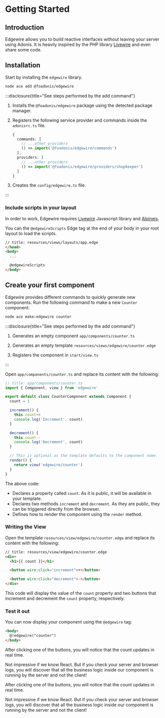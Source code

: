 # Getting Started

## Introduction

Edgewire allows you to build reactive interfaces without leaving your server using Adonis. It is heavily inspired by the PHP library [Livewire](https://livewire.laravel.com/docs/quickstart) and even share some code.

## Installation

Start by installing the `edgewire` library.

```bash
node ace add @foadonis/edgewire
```

:::disclosure{title="See steps performed by the add command"}

1. Installs the `@foadonis/edgewire` package using the detected package manager.

2. Registers the following service provider and commands inside the `adonisrc.ts` file.

    ```ts
    {
      commands: [
        // ...other providers
        () => import('@foadonis/edgewire/commands')
      ],
      providers: [
        // ...other providers
        () => import('@foadonis/edgewire/providers/shopkeeper')
      ]
    }
    ```

3. Creates the `config/edgewire.ts` file.

:::

### Include scripts in your layout

In order to work, Edgewire requires [Livewire](https://livewire.laravel.com/) Javascript library and [Alpinejs](https://alpinejs.dev/).

You can the `@edgewireScripts` Edge tag at the end of your body in your root layout to load the scripts.

```html
// title: resources/views/layouts/app.edge
</head>
<body>
  ...

  @edgewireScripts
</body>
```

## Create your first component

Edgewire provides different commands to quickly generate new components. Run the following command to make a new `Counter` component:

```bash
node ace make:edgewire counter
```

:::disclosure{title="See steps performed by the add command"}

1. Generates an empty component `app/components/counter.ts`

2. Generates an empty template `resources/views/edgewire/counter.edge`

3. Registers the component in `start/view.ts`

:::

Open `app/components/counter.ts` and replace its content with the following:

```ts
// title: app/components/counter.ts
import { Component, view } from 'edgewire'

export default class CounterComponent extends Component {
  count = 1

  increment() {
    this.count++
    console.log('Increment', count)
  }

  decrement() {
    this.count--
    console.log('Decrement', count)
  }

  // This is optional as the template defaults to the component name.
  render() {
    return view('edgewire/counter')
  }
}
```

The above code:

- Declares a property called `count`. As it is public, it will be available in your template.
- Declares two methods `increment` and `decrement`. As they are public, they can be triggered directly from the browser.
- Defines how to render the component using the `render` method.

### Writing the View

Open the template `resources/view/edgewire/counter.edge` and replace its content with the following:

```html
// title: resources/view/edgewire/counter.edge
<div>
  <h1>{{ count }}</h1>

  <button wire:click="increment">+</button>

  <button wire:click="decrement">-</button>
</div>
```

This code will display the value of the `count` property and two buttons that increment and decrement the `count` property, respectively.

### Test it out

You can now display your component using the `@edgewire` tag:

```html
<body>
  @!edgewire("counter")
</body>
```

After clicking one of the buttons, you will notice that the count updates in real time.

Not impressive if we know React. But if you check your server and browser logs, you will discover that all the business logic inside our component is running by the server and not the client!

After clicking one of the buttons, you will notice that the count updates in real time.

Not impressive if we know React. But if you check your server and browser logs, you will discover that all the business logic inside our component is running by the server and not the client!
